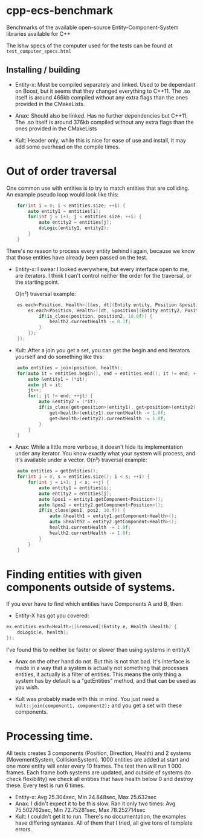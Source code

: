 # cpp-ecs-benchmark
Benchmarks of the available open-source Entity-Component-System libraries available for C++

The lshw specs of the computer used for the tests can be found at `test_computer_specs.html`

## Installing / building

- Entity-x:
    Must be compiled separately and linked. Used to be dependant on Boost, but it seems that they changed everything to C++11.
    The .so itself is around 466kb compiled without any extra flags than the ones provided in the CMakeLists.

- Anax:
    Should also be linked. Has no further dependencies but C++11.
    The .so itself is around 376kb compiled without any extra flags than the ones provided in the CMakeLists

- Kult:
    Header only, while this is nice for ease of use and install, it may add some overhead on the compile times.

# Out of order traversal

One common use with entities is to try to match entities that are colliding.
An example pseudo loop would look like this:
```c++
    for(int i = 0; i < entities.size; ++i) {
        auto entity1 = entities[i];
        for(int j = i+1; j < entities.size; ++i) {
            auto entity2 = entities[j];
            doLogic(entity1, entity2);
        }
    }
```
There's no reason to process every entity behind i again, because we know that those entities have already been passed
on the test.

- Entity-x:
    I swear I looked everywhere, but every interface open to me, are iterators. I think I can't control neither the order
    for the traversal, or the starting point.

    O(n²) traversal example:
```c++
    es.each<Position, Health>([&es, dt](Entity entity, Position &position, Health &health) {
        es.each<Position, Health>([dt, &position](Entity entity2, Position &position2, Health &health2){
            if(is_close(position, position2, 10.0f)) {
                health2.currentHealth -= 0.1f;
            }
        });
    });
```
- Kult:
    After a join you get a set, you can get the begin and end iterators yourself and do something like this:

```c++
    auto entities = join(position, health);
    for(auto it = entities.begin(), end = entities.end(); it != end; ++it) {
        auto &entity1 = (*it);
        auto jt = it;
        jt++;
        for(; jt != end; ++jt) {
            auto &entity2 = (*it);
            if(is_close(get<position>(entity1), get<position>(entity2), 10.f)) {
                get<health>(entity1).currentHealth -= 1.0f;
                get<health>(entity2).currentHealth -= 1.0f;
            }
        }
    }
```

- Anax:
    While a little more verbose, it doesn't hide its implementation under any iterator. You know exactly what your system will process, and it's available under a vector.
    O(n²) traversal example:
```c++
    auto entities = getEntities();
    for(int i = 0, s = entities.size(); i < s; ++i) {
        for(int j = i+1; j < s; ++j) {
            auto entity1 = entities[i];
            auto entity2 = entities[j];
            auto &pos1 = entity1.getComponent<Position>();
            auto &pos2 = entity2.getComponent<Position>();
            if(is_close(pos1, pos2, 10.f)) {
                auto &health1 = entity1.getComponent<Health>();
                auto &health2 = entity2.getComponent<Health>();
                health1.currentHealth -= 1.0f;
                health2.currentHealth -= 1.0f;
            }
        }
    }
```

# Finding entities with given components outside of systems.
If you ever have to find which entities have Components A and B, then:

- Entity-X has got you covered:

```cpp
ex.entities.each<Health>([&removed](Entity e, Health &health) {
    doLogic(e, health);
});
```

I've found this to neither be faster or slower than using systems in entityX

- Anax on the other hand do not. But this is not that bad.
It's interface is made in a way that a system is actually not something that processes entities, it actually is a filter of entities. This means the only thing a system has by default is a "getEntities" method, and that can be used as you wish.

- Kult was probably made with this in mind. You just need a `kult::join(component1, component2);` and you get a set with these components.

# Processing time.

All tests creates 3 components (Position, Direction, Health) and 2 systems (MovementSystem, CollisionSystem).
1000 entities are added at start and one more entity will enter every 10 frames.
The test then will run 1 000 frames. Each frame both systems are updated, and outside of systems (to check flexibility)
we check all entities that have health below 0 and destroy these.
Every test is run 6 times.

- Entity-x: Avg 25.304sec, Min 24.848sec, Max 25.632sec
- Anax: I didn't expect it to be this slow. Ran it only two times: Avg 75.502762sec, Min 72.75281sec, Max 78.252714sec
- Kult: I couldn't get it to run. There's no documentation, the examples have differing syntaxes. All of them that I tried, all give tons of template errors.
